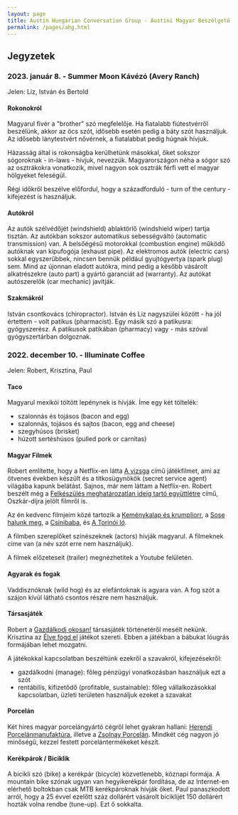 ```yaml
---
layout: page
title: Austin Hungarian Conversation Group - Austini Magyar Beszélgető Csoport
permalink: /pages/ahg.html
---
```


## Jegyzetek

### 2023. január 8. - Summer Moon Kávézó (Avery Ranch)

Jelen: Liz, István és Bertold

#### Rokonokról

Magyarul fivér a "brother" szó megfelelője. Ha fiatalabb fiútestvérről beszélünk, akkor az öcs szót, idősebb esetén pedig a báty szót használjuk. Az idősebb lánytestvért nővérnek, a fiatalabbat pedig húgnak hívjuk.

Házasság által is rokonságba kerülhetünk másokkal, őket sokszor sógoroknak - in-laws - hívjuk, nevezzük. Magyarországon néha a sógor szó az osztrákokra vonatkozik, mivel nagyon sok osztrák férfi vett el magyar hölgyeket feleségül.

Régi időkről beszélve előfordul, hogy a századforduló - turn of the century - kifejezést is használjuk.

#### Autókról

Az autók szélvédőjét (windshield) ablaktörlő (windshield wiper) tartja tisztán. Az autókban sokszor automatikus sebességváltó (automatic transmission) van. A belsőégésű motorokkal (combustion engine) működő autóknak van kipufogója (exhaust pipe). Az elektromos autók (electric cars) sokkal egyszerűbbek, nincsen bennük például gyujtógyertya (spark plug) sem. Mind az újonnan eladott autókra, mind pedig a később vásárolt alkatrészekre (auto part) a gyártó garanciát ad (warranty). Az autókat autószerelők (car mechanic) javítják.

#### Szakmákról

István csontkovács (chiropractor). István és Liz nagyszülei között - ha jól értettem - volt patikus (pharmacist). Egy másik szó a patikusra: gyógyszerész. A patikusok patikában (pharmacy) vagy - más szóval gyógyszertárban dolgoznak.

### 2022. december 10. - Illuminate Coffee

Jelen: Robert, Krisztina, Paul

#### Taco

Magyarul mexikói töltött lepénynek is hívják. Íme egy két töltelék:

* szalonnás és tojásos (bacon and egg)
* szalonnás, tojásos és sajtos (bacon, egg and cheese)
* szegyhúsos (brisket)
* húzott sertéshúsos (pulled pork or carnitas)

#### Magyar Filmek

Robert említette, hogy a Netflix-en látta [A vizsga](https://www.youtube.com/watch?v=eQXXuC9eaYQ) című játékfilmet, ami az ötvenes években készült és a titkosügynökök (secret service agent) világába kapunk belátást. Sajnos, már nem láttam a Netflix-en. Robert beszélt még a [Felkészülés meghatározatlan ideig tartó együttlétre](https://www.youtube.com/watch?v=BDS1s6aU7Kc) című, Oszkár-díjra jelölt filmről is.

Az én kedvenc filmjeim közé tartozik a [Keménykalap és krumpliorr](https://www.youtube.com/watch?v=zyWDztrH5F8), a [Sose halunk meg](https://www.youtube.com/watch?v=QtyiLkwupis), a [Csinibaba](https://www.youtube.com/watch?v=2C83kQEFbJw), és [A Torinói ló](https://www.youtube.com/watch?v=ZNkN_xCXozw).

A filmben szereplőket színészeknek (actors) hívják magyarul. A filmeknek címe van (a név szót erre nem használjuk).

A filmek előzeteseit (trailer) megnézhetitek a Youtube felületén.

#### Agyarak és fogak

Vaddisznóknak (wild hog) és az elefántoknak is agyara van. A fog szót a szájon kívül látható csontos részre nem használjuk.

#### Társasjáték

Robert a [Gazdálkodj okosan!](https://hu.wikipedia.org/wiki/Gazd%C3%A1lkodj_okosan!) társasjáték történetéről mesélt nekünk. Krisztina az [Élve fogd el](https://www.regiojatek.hu/termek-73557-elve_fogd_el_tarsasjatek.html) játékot szereti. Ebben a játékban a bábukat lóugrás formájában lehet mozgatni.

A játékokkal kapcsolatban beszéltünk ezekről a szavakról, kifejezésekről:

* gazdálkodni (manage): főleg pénzügyi vonatkozásban használjuk ezt a szót
* rentábilis, kifizetődő (profitable, sustainable): főleg vállalkozásokkal kapcsolatban, üzleti területen használjuk ezeket a szavakat

#### Porcelán

Két híres magyar porcelángyártó cégről lehet gyakran hallani: [Herendi Porcelánmanufaktúra](https://herend.com/), illetve a [Zsolnay Porcelán](https://www.zsolnay.hu/). Mindkét cég nagyon jó minőségű, kézzel festett porcelántermékeket készít.

#### Kerékpárok / Biciklik

A bicikli szó (bike) a kerékpár (bicycle) közvetlenebb, köznapi formája. A mountain bike szónak ugyan van hegyikerékpár fordítása, de az Internet-en elérhető boltokban csak MTB kerékpároknak hívják őket. Paul panaszkodott arról, hogy a 25 évvel ezelőtt száz dollárért vásárolt biciklijét 150 dollárért hozták volna rendbe (tune-up). Ezt ő sokkalta.
